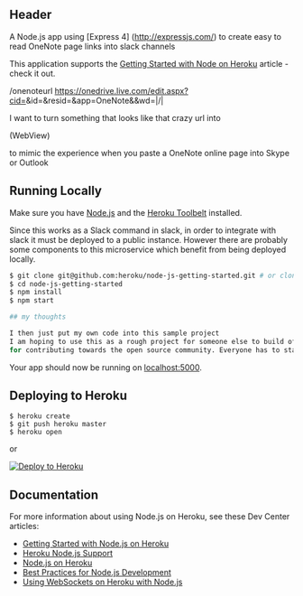 ## Header

A Node.js app using [Express 4] (http://expressjs.com/) to create easy to read OneNote page links into slack channels

This application supports the [Getting Started with Node on Heroku](https://devcenter.heroku.com/articles/getting-started-with-nodejs) article - check it out.

/onenoteurl https://onedrive.live.com/edit.aspx?cid=<cid>&id=<folder>&resid=<fileid>&app=OneNote&&wd=<sectionfile>|<sectionid>/<pagename>|<pageid>

I want to turn something that looks like that crazy url into

<pagename> (WebView)

 to mimic the experience when you paste a OneNote online page into Skype or Outlook

## Running Locally

Make sure you have [Node.js](http://nodejs.org/) and the [Heroku Toolbelt](https://toolbelt.heroku.com/) installed.

Since this works as a Slack command in slack, in order to integrate with slack it must be deployed to a public
instance. However there are probably some components to this microservice which benefit from being deployed locally.


```sh
$ git clone git@github.com:heroku/node-js-getting-started.git # or clone your own fork
$ cd node-js-getting-started
$ npm install
$ npm start

## my thoughts

I then just put my own code into this sample project
I am hoping to use this as a rough project for someone else to build off of and as a learning experience
for contributing towards the open source community. Everyone has to start somewhere! 
```

Your app should now be running on [localhost:5000](http://localhost:5000/).

## Deploying to Heroku

```
$ heroku create
$ git push heroku master
$ heroku open
```
or

[![Deploy to Heroku](https://www.herokucdn.com/deploy/button.png)](https://heroku.com/deploy)

## Documentation

For more information about using Node.js on Heroku, see these Dev Center articles:

- [Getting Started with Node.js on Heroku](https://devcenter.heroku.com/articles/getting-started-with-nodejs)
- [Heroku Node.js Support](https://devcenter.heroku.com/articles/nodejs-support)
- [Node.js on Heroku](https://devcenter.heroku.com/categories/nodejs)
- [Best Practices for Node.js Development](https://devcenter.heroku.com/articles/node-best-practices)
- [Using WebSockets on Heroku with Node.js](https://devcenter.heroku.com/articles/node-websockets)
